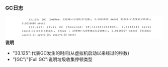 ### GC日志

![](/assets/201708022158.png)  
**说明**
* "33.125":代表GC发生的时间(从虚拟机启动以来经过的秒数)
* "[GC"/"[Full GC":说明垃圾收集停顿类型

